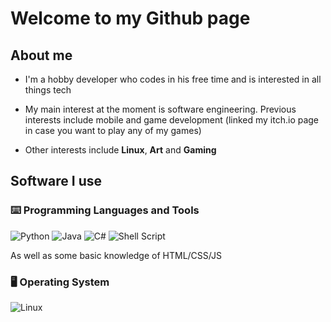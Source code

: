 # Welcome to my Github page

## About me

- I'm a hobby developer who codes in his free time and is interested in all things tech
- My main interest at the moment is software engineering. Previous interests include mobile and game development (linked my itch.io page in case you want to play any of my games)

- Other interests include **Linux**, **Art** and **Gaming**

## Software I use

### ⌨️ Programming Languages and Tools


![Python](https://img.shields.io/badge/python-3670A0?style=for-the-badge&logo=python&logoColor=ffdd54)
![Java](https://img.shields.io/badge/java-%23ED8B00.svg?style=for-the-badge&logo=openjdk&logoColor=white)
![C#](https://img.shields.io/badge/c%23-%23239120.svg?style=for-the-badge&logo=csharp&logoColor=white)
![Shell Script](https://img.shields.io/badge/shell_script-%23121011.svg?style=for-the-badge&logo=gnu-bash&logoColor=white)

As well as some basic knowledge of HTML/CSS/JS

### 🖥️ Operating System

![Linux](https://img.shields.io/badge/Linux-FCC624?style=for-the-badge&logo=linux&logoColor=black)